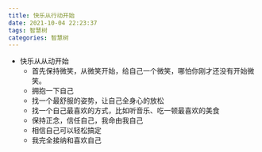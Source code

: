 ```yaml
---
title: 快乐从行动开始
date: 2021-10-04 22:23:37
tags: 智慧树
categories: 智慧树
---
```


* 快乐从从动开始
  * 首先保持微笑，从微笑开始，给自己一个微笑，哪怕你刚才还没有开始微笑。
  * 拥抱一下自己
  * 找一个最舒服的姿势，让自己全身心的放松
  * 找一个自己最喜欢的方式，比如听音乐、吃一顿最喜欢的美食
  * 保持正念，信任自己，我命由我自己
  * 相信自己可以轻松搞定
  * 我完全接纳和喜欢自己

